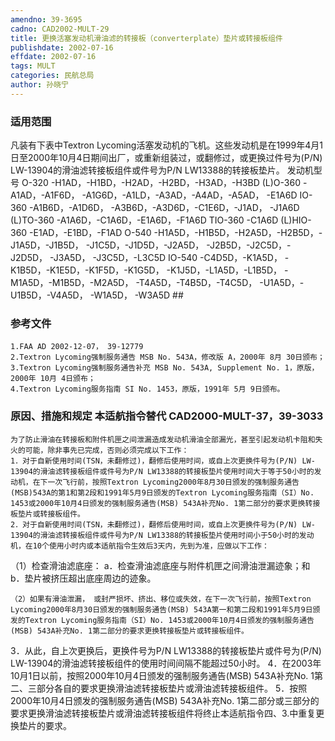 ```yaml
---
amendno: 39-3695
cadno: CAD2002-MULT-29
title: 更换活塞发动机滑油滤的转接板（converterplate）垫片或转接板组件
publishdate: 2002-07-16
effdate: 2002-07-16
tags: MULT
categories: 民航总局
author: 孙晓宁
---
```


### 适用范围 
凡装有下表中Textron  Lycoming活塞发动机的飞机。这些发动机是在1999年4月1日至2000年10月4日期间出厂，或重新组装过，或翻修过，或更换过件号为(P/N) LW-13904的滑油滤转接板组件或件号为P/N LW13388的转接板垫片。
发动机型号
O-320  -H1AD，-H1BD，-H2AD，-H2BD，-H3AD，-H3BD
(L)O-360  -A1AD，-A1F6D， -A1G6D，-A1LD，-A3AD，-A4AD，-A5AD，
-E1A6D
IO-360  -A1B6D，-A1D6D， -A3B6D，-A3D6D，-C1E6D，-J1AD，
-J1A6D
(L)TO-360  -A1A6D，-C1A6D，-E1A6D，-F1A6D
TIO-360  -C1A6D
(L)HIO-360  -E1AD，-E1BD，-F1AD
O-540  -H1A5D，-H1B5D，-H2A5D，-H2B5D，-J1A5D，-J1B5D，
-J1C5D，-J1D5D，-J2A5D， -J2B5D，-J2C5D，-J2D5D，
-J3A5D， -J3C5D，-L3C5D
IO-540  -C4D5D，-K1A5D， -K1B5D，-K1E5D，-K1F5D，-K1G5D，
-K1J5D，-L1A5D，-L1B5D， -M1A5D，-M1B5D，-M2A5D，
-T4A5D，-T4B5D，-T4C5D， -U1A5D，-U1B5D，-V4A5D，
-W1A5D， -W3A5D  ##

### 参考文件
    1.FAA AD 2002-12-07， 39-12779 
    2.Textron Lycoming强制服务通告 MSB No. 543A，修改版 A，2000年 8月 30日颁布；
    3.Textron Lycoming强制服务通告补充 MSB No. 543A, Supplement No. 1，原版，2000年 10月 4日颁布；
    4.Textron Lycoming服务指南 SI No. 1453，原版，1991年 5月 9日颁布。


### 原因、措施和规定 本适航指令替代 CAD2000-MULT-37，39-3033 
    为了防止滑油在转接板和附件机匣之间泄漏造成发动机滑油全部漏光，甚至引起发动机卡阻和失火的可能，除非事先已完成，否则必须完成以下工作： 
    1．对于自新使用时间(TSN，未翻修过)，翻修后使用时间，或自上次更换件号为(P/N) LW-13904的滑油滤转接板组件或件号为P/N LW13388的转接板垫片使用时间大于等于50小时的发动机，在下一次飞行前，按照Textron Lycoming2000年8月30日颁发的强制服务通告(MSB)543A的第1和第2段和1991年5月9日颁发的Textron Lycoming服务指南（SI）No. 1453或2000年10月4日颁发的强制服务通告(MSB) 543A补充No. 1第二部分的要求更换转接板垫片或转接板组件。 
    2．对于自新使用时间(TSN，未翻修过)，翻修后使用时间，或自上次更换件号为(P/N) LW-13904的滑油滤转接板组件或件号为P/N LW13388的转接板垫片使用时间小于50小时的发动机，在10个使用小时内或本适航指令生效后3天内，先到为准，应做以下工作： 

       
（1）检查滑油滤底座： 
a．检查滑油滤底座与附件机匣之间滑油泄漏迹象；和 
b．垫片被挤压超出底座周边的迹象。 

    （2）如果有滑油泄漏， 或封严损坏、挤出、移位或失效，在下一次飞行前，按照Textron Lycoming2000年8月30日颁发的强制服务通告(MSB) 543A第一和第二段和1991年5月9日颁发的Textron Lycoming服务指南（SI）No. 1453或2000年10月4日颁发的强制服务通告(MSB) 543A补充No. 1第二部分的要求更换转接板垫片或转接板组件。 
3．从此，自上次更换后，更换件号为P/N LW13388的转接板垫片或件号为(P/N) LW-13904的滑油滤转接板组件的使用时间间隔不能超过50小时。 
    4．在2003年10月1日以前，按照2000年10月4日颁发的强制服务通告(MSB) 543A补充No. 1第二、三部分各自的要求更换滑油滤转接板垫片或滑油滤转接板组件。 
    5．按照2000年10月4日颁发的强制服务通告(MSB) 543A补充No. 1第二部分或三部分的要求更换滑油滤转接板垫片或滑油滤转接板组件将终止本适航指令四、3.中重复更换垫片的要求。

